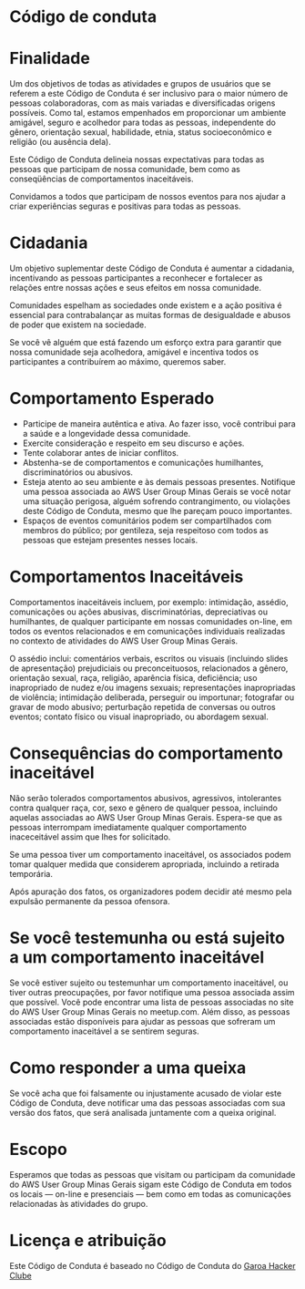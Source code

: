 # Código de conduta

# Finalidade

Um dos objetivos de todas as atividades e grupos de usuários que se referem a este Código de Conduta é ser inclusivo para o maior número de pessoas colaboradoras, com as mais variadas e diversificadas origens possíveis. Como tal, estamos empenhados em proporcionar um ambiente amigável, seguro e acolhedor para todas as pessoas, independente do gênero, orientação sexual, habilidade, etnia, status socioeconômico e religião (ou ausência dela).

Este Código de Conduta delineia nossas expectativas para todas as pessoas que participam de nossa comunidade, bem como as conseqüências de comportamentos inaceitáveis.

Convidamos a todos que participam de nossos eventos para nos ajudar a criar experiências seguras e positivas para todas as pessoas. 

# Cidadania

Um objetivo suplementar deste Código de Conduta é aumentar a cidadania, incentivando as pessoas participantes a reconhecer e fortalecer as relações entre nossas ações e seus efeitos em nossa comunidade.

Comunidades espelham as sociedades onde existem e a ação positiva é essencial para contrabalançar as muitas formas de desigualdade e abusos de poder que existem na sociedade.

Se você vê alguém que está fazendo um esforço extra para garantir que nossa comunidade seja acolhedora, amigável e incentiva todos os participantes a contribuírem ao máximo, queremos saber. 

# Comportamento Esperado

- Participe de maneira autêntica e ativa. Ao fazer isso, você contribui para a saúde e a longevidade dessa comunidade.
- Exercite consideração e respeito em seu discurso e ações.
- Tente colaborar antes de iniciar conflitos.
- Abstenha-se de comportamentos e comunicações humilhantes, discriminatórios ou abusivos.
- Esteja atento ao seu ambiente e às demais pessoas presentes. Notifique uma pessoa associada ao AWS User Group Minas Gerais se você notar uma situação perigosa, alguém sofrendo contrangimento, ou violações deste Código de Conduta, mesmo que lhe pareçam pouco importantes.
- Espaços de eventos comunitários podem ser compartilhados com membros do público; por gentileza, seja respeitoso com todos as pessoas que estejam presentes nesses locais.

# Comportamentos Inaceitáveis

Comportamentos inaceitáveis incluem, por exemplo: intimidação, assédio, comunicações ou ações abusivas, discriminatórias, depreciativas ou humilhantes, de qualquer participante em nossas comunidades on-line, em todos os eventos relacionados e em comunicações individuais realizadas no contexto de atividades do AWS User Group Minas Gerais.

O assédio inclui: comentários verbais, escritos ou visuais (incluindo slides de apresentação) prejudiciais ou preconceituosos, relacionados a gênero, orientação sexual, raça, religião, aparência física, deficiência; uso inapropriado de nudez e/ou imagens sexuais; representações inapropriadas de violência; intimidação deliberada, perseguir ou importunar; fotografar ou gravar de modo abusivo; perturbação repetida de conversas ou outros eventos; contato físico ou visual inapropriado, ou abordagem sexual. 

# Consequências do comportamento inaceitável

Não serão tolerados comportamentos abusivos, agressivos, intolerantes contra qualquer raça, cor, sexo e gênero de qualquer pessoa, incluindo aquelas associadas ao AWS User Group Minas Gerais. Espera-se que as pessoas interrompam imediatamente qualquer comportamento inaceceitável assim que lhes for solicitado.

Se uma pessoa tiver um comportamento inaceitável, os associados podem tomar qualquer medida que considerem apropriada, incluindo a retirada temporária.

Após apuração dos fatos, os organizadores podem decidir até mesmo pela expulsão permanente da pessoa ofensora. 

# Se você testemunha ou está sujeito a um comportamento inaceitável

Se você estiver sujeito ou testemunhar um comportamento inaceitável, ou tiver outras preocupações, por favor notifique uma pessoa associada assim que possível. Você pode encontrar uma lista de pessoas associadas no site do AWS User Group Minas Gerais no meetup.com. Além disso, as pessoas associadas estão disponíveis para ajudar as pessoas que sofreram um comportamento inaceitável a se sentirem seguras. 

# Como responder a uma queixa

Se você acha que foi falsamente ou injustamente acusado de violar este Código de Conduta, deve notificar uma das pessoas associadas com sua versão dos fatos, que será analisada juntamente com a queixa original. 

# Escopo

Esperamos que todas as pessoas que visitam ou participam da comunidade do AWS User Group Minas Gerais sigam este Código de Conduta em todos os locais — on-line e presenciais — bem como em todas as comunicações relacionadas às atividades do grupo. 

# Licença e atribuição

Este Código de Conduta é baseado no Código de Conduta do [Garoa Hacker Clube](https://garoa.net.br/wiki/C%C3%B3digo_de_Conduta_Completo)
